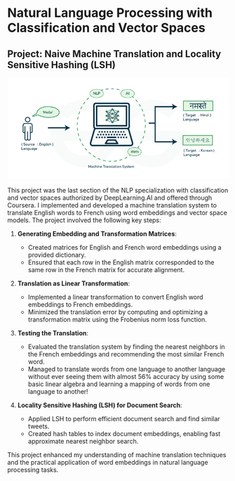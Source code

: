 # Natural Language Processing with Classification and Vector Spaces

## Project: Naive Machine Translation and Locality Sensitive Hashing (LSH)

![Machine-Translation-Model](Machine-Translation-Model.png)

This project was the last section of the NLP specialization with classification and vector spaces authorized by DeepLearning.AI and offered through Coursera. I implemented and developed a machine translation system to translate English words to French using word embeddings and vector space models. The project involved the following key steps:

1. **Generating Embedding and Transformation Matrices**:
   - Created matrices for English and French word embeddings using a provided dictionary.
   - Ensured that each row in the English matrix corresponded to the same row in the French matrix for accurate alignment.

2. **Translation as Linear Transformation**:
   - Implemented a linear transformation to convert English word embeddings to French embeddings.
   - Minimized the translation error by computing and optimizing a transformation matrix using the Frobenius norm loss function.

3. **Testing the Translation**:
   - Evaluated the translation system by finding the nearest neighbors in the French embeddings and recommending the most similar French word.
   - Managed to translate words from one language to another language without ever seeing them with almost 56% accuracy by using some basic linear algebra and    learning a mapping of words from one language to another!

4. **Locality Sensitive Hashing (LSH) for Document Search**:
   - Applied LSH to perform efficient document search and find similar tweets.
   - Created hash tables to index document embeddings, enabling fast approximate nearest neighbor search.

This project enhanced my understanding of machine translation techniques and the practical application of word embeddings in natural language processing tasks.
